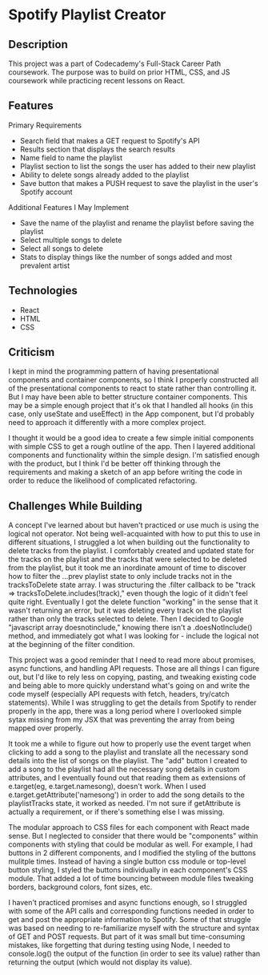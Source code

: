 # Spotify Playlist Creator


## Description
This project was a part of Codecademy's Full-Stack Career Path coursework. The purpose was to build on prior HTML, CSS, and JS coursework while practicing recent lessons on React.


## Features

Primary Requirements
- Search field that makes a GET request to Spotify's API
- Results section that displays the search results
- Name field to name the playlist
- Playlist section to list the songs the user has added to their new playlist
- Ability to delete songs already added to the playlist
- Save button that makes a PUSH request to save the playlist in the user's Spotify account

Additional Features I May Implement
- Save the name of the playlist and rename the playlist before saving the playlist
- Select multiple songs to delete
- Select all songs to delete
- Stats to display things like the number of songs added and most prevalent artist


## Technologies

- React
- HTML
- CSS

## Criticism

I kept in mind the programming pattern of having presentational components and container components, so I think I properly constructed all of the presentational components to react to state rather than controlling it. But I may have been able to better structure container components. This may be a simple enough project that it's ok that I handled all hooks (in this case, only useState and useEffect) in the App component, but I'd probably need to approach it differently with a more complex project.

I thought it would be a good idea to create a few simple initial components with simple CSS to get a rough outline of the app. Then I layered additional components and functionality within the simple design. I'm satisfied enough with the product, but I think I'd be better off thinking through the requirements and making a sketch of an app before writing the code in order to reduce the likelihood of complicated refactoring.

## Challenges While Building

A concept I've learned about but haven't practiced or use much is using the logical not operator. Not being well-acquainted with how to put this to use in different situations, I struggled a lot when building out the functionality to delete tracks from the playlist. I comfortably created and updated state for the tracks on the playlist and the tracks that were selected to be deleted from the playlist, but it took me an inordinate amount of time to discover how to filter the ...prev playlist state to only include tracks not in the tracksToDelete state array. I was structuring the .filter callback to be "track => tracksToDelete.includes(!track)," even though the logic of it didn't feel quite right. Eventually I got the delete function "working" in the sense that it wasn't returning an error, but it was deleting every track on the playlist rather than only the tracks selected to delete. Then I decided to Google "javascript array doesnotinclude," knowing there isn't a .doesNotInclude() method, and immediately got what I was looking for - include the logical not at the beginning of the filter condition.

This project was a good reminder that I need to read more about promises, async functions, and handling API requests. Those are all things I can figure out, but I'd like to rely less on copying, pasting, and tweaking existing code and being able to more quickly understand what's going on and write the code myself (especially API requests with fetch, headers, try/catch statements). While I was struggling to get the details from Spotify to render properly in the app, there was a long period where I overlooked simple sytax missing from my JSX that was preventing the array from being mapped over properly.

It took me a while to figure out how to properly use the event target when clicking to add a song to the playlist and translate all the necessary sond details into the list of songs on the playlist. The "add" button I created to add a song to the playlist had all the necessary song details in custom attributes, and I eventually found out that reading them as extensions of e.target(eg, e.target.namesong), doesn't work. When I used e.target.getAttribute('namesong') in order to add the song details to the playlistTracks state, it worked as needed. I'm not sure if getAttribute is actually a requirement, or if there's something else I was missing.

The modular approach to CSS files for each component with React made sense. But I neglected to consider that there would be "components" within components with styling that could be modular as well. For example, I had buttons in 2 different components, and I modified the styling of the buttons mulitple times. Instead of having a single button css module or top-level button styling, I styled the buttons individually in each component's CSS module. That added a lot of time bouncing between module files tweaking borders, background colors, font sizes, etc.

I haven't  practiced promises and async functions enough, so I struggled with some of the API calls and corresponding functions needed in order to get and post the appropriate information to Spotify. Some of that struggle was based on needing to re-familiarize myself with the structure and syntax of GET and POST requests. But part of it was small but time-consuming mistakes, like forgetting that during testing using Node, I needed to console.log() the output of the function (in order to see its value) rather than returning the output (which would not display its value).